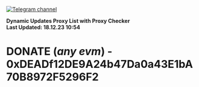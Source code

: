 [![Telegram channel](https://img.shields.io/endpoint?url=https://runkit.io/damiankrawczyk/telegram-badge/branches/master?url=https://t.me/n4z4v0d)](https://t.me/n4z4v0d) 

**Dynamic Updates Proxy List with Proxy Checker**  
**Last Updated: 18.12.23 10:54**

# DONATE (_any evm_) - 0xDEADf12DE9A24b47Da0a43E1bA70B8972F5296F2
